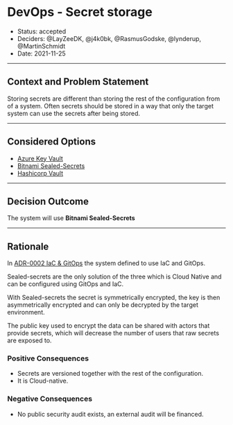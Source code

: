 # DevOps - Secret storage

* Status: accepted
* Deciders: @LayZeeDK, @j4k0bk, @RasmusGodske, @lynderup, @MartinSchmidt
* Date: 2021-11-25

---

## Context and Problem Statement

Storing secrets are different than storing the rest of the configuration from
of a system.
Often secrets should be stored in a way that only the target system can use the secrets
after being stored.

---

## Considered Options

* [Azure Key Vault](https://docs.microsoft.com/en-us/azure/aks/csi-secrets-store-driver)
* [Bitnami Sealed-Secrets](https://github.com/bitnami-labs/sealed-secrets)
* [Hashicorp Vault](https://www.vaultproject.io)

---

## Decision Outcome

The system will use **Bitnami Sealed-Secrets**

---

## Rationale

In [ADR-0002 IaC & GitOps](0002-gitops.md) the system defined to use IaC and GitOps.

Sealed-secrets are the only solution of the three which is Cloud Native and
can be configured using GitOps and IaC.

With Sealed-secrets the secret is symmetrically encrypted,
the key is then asymmetrically encrypted and can only be decrypted by the target environment.

The public key used to encrypt the data can be shared with actors that provide secrets,
which will decrease the number of users that raw secrets are exposed to.

### Positive Consequences

* Secrets are versioned together with the rest of the configuration.
* It is Cloud-native.

### Negative Consequences

* No public security audit exists, an external audit will be financed.
